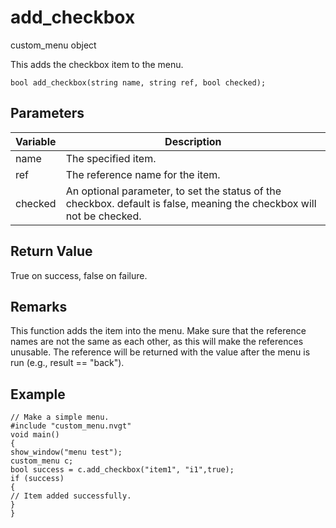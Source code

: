 # add_checkbox

custom_menu object


This adds the checkbox item to the menu.

`bool add_checkbox(string name, string ref, bool checked);`

## Parameters

| Variable| Description |
|---|---|
| name | The specified item. |
| ref | The reference name for the item. |
| checked | An optional parameter, to set the status of the checkbox. default is false, meaning the checkbox will not be checked. |

## Return Value

True on success, false on failure.

## Remarks

This function adds the item into the menu. Make sure that the reference names are not the same as each other, as this will make the references unusable. The reference will be returned with the value after the menu is run (e.g., result == "back").

## Example

```
// Make a simple menu.
#include "custom_menu.nvgt"
void main()
{
show_window("menu test");
custom_menu c;
bool success = c.add_checkbox("item1", "i1",true);
if (success)
{
// Item added successfully.
}
}
```
